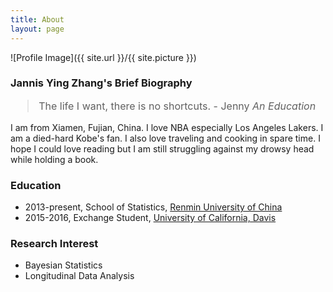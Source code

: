```yaml
---
title: About
layout: page
---
```

![Profile Image]({{ site.url }}/{{ site.picture }})

### Jannis Ying Zhang's Brief Biography
<font size="3.5">
<blockquote>
<p>The life I want, there is no shortcuts. - Jenny <i>An Education</i> </p>
</blockquote>
</font>

I am from Xiamen, Fujian, China. I love NBA especially Los Angeles Lakers. I am a died-hard Kobe's fan. I also love traveling and cooking in spare time. I hope I could love reading but I am still struggling against my drowsy head while holding a book.

### Education

<ul class="skill-list">
	<li>2013-present, School of Statistics, <a href="http://stat.ruc.edu.cn">Renmin University of China</a></li>
	<li>2015-2016, Exchange Student, <a href="http://stat.ucdavis.edu">University of California, Davis</a></li>
</ul>

### Research Interest

<ul class="skill-list">
	<li>Bayesian Statistics</li>
	<li>Longitudinal Data Analysis</li>
</ul>

<!-- <h2>Projects</h2>

<ul>
	<li><a href="http://yingsight.com/hierarchical/">Introduction to Hierarchical Model</a></li>
</ul> -->
